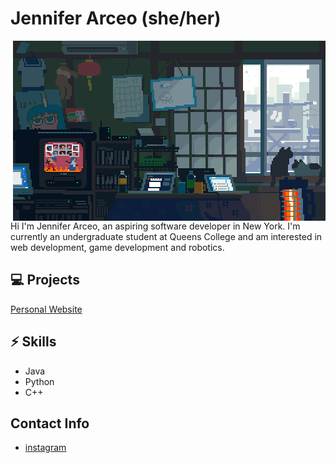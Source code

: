# Jennifer Arceo (she/her)
<img src="images/0e798f91138755ce7386df586f6feb3b.gif" align="right" alt="desk with cat">
<br></br>
<p align="left">
Hi I'm Jennifer Arceo, an aspiring software developer in New York. I'm currently an undergraduate student at Queens College and am interested in web development, game development and robotics.
</p>

## 💻 Projects
[Personal Website](jenniferarceo.github.io) 

## ⚡ Skills
* Java
* Python
* C++

## Contact Info
* [instagram](instagram.com/jennifer.arceo)

